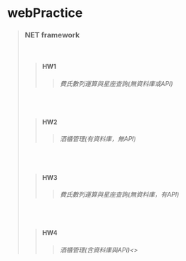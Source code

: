 # webPractice

<BlockQuote><h3>NET framework</h3><br />
  <BlockQuote><h4>HW1</h4>
    <BlockQuote><h6>費氏數列運算與星座查詢(無資料庫或API)</h6></BlockQuote>
  </BlockQuote><br />
  <BlockQuote><h4>HW2</h4>
    <BlockQuote><h6>酒櫃管理(有資料庫，無API)</h6></BlockQuote>
  </BlockQuote><br />
  <BlockQuote><h4>HW3</h4>
    <BlockQuote><h6>費氏數列運算與星座查詢(無資料庫，有API)</h6></BlockQuote>
  </BlockQuote><br />
  <BlockQuote><h4>HW4</h4>
    <BlockQuote><h6>酒櫃管理(含資料庫與API)<></BlockQuote>
  </BlockQuote>
</BlockQuote>
